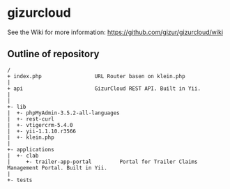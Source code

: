 gizurcloud
==========

See the Wiki for more information: https://github.com/gizur/gizurcloud/wiki


Outline of repository
---------------------


```text
/
+ index.php					URL Router basen on klein.php
|
+ api						GizurCloud REST API. Built in Yii.
| 
|
+- lib
|  +- phpMyAdmin-3.5.2-all-languages
|  +- rest-curl
|  +- vtigercrm-5.4.0
|  +- yii-1.1.10.r3566
|  +- klein.php
|
+- applications 
|  +- clab
|     +- trailer-app-portal			Portal for Trailer Claims Management Portal. Built in Yii.
|
+- tests

```
